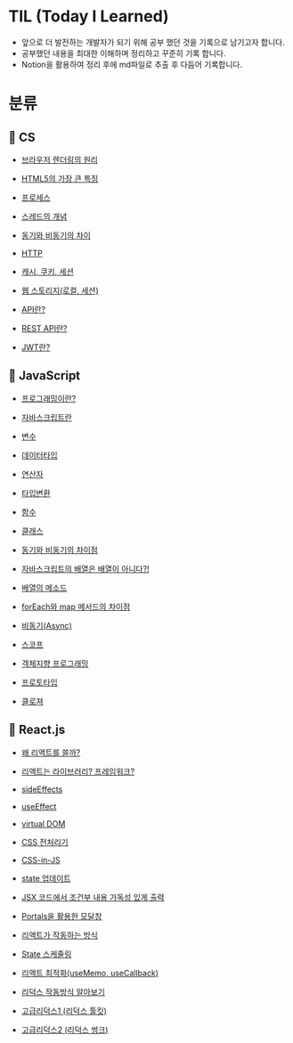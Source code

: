 # TIL (Today I Learned)

- 앞으로 더 발전하는 개발자가 되기 위해 공부 했던 것을 기록으로 남기고자 합니다.
- 공부했던 내용을 최대한 이해하며 정리하고 꾸준히 기록 합니다.
- Notion을 활용하여 정리 후에 md파일로 추출 후 다듬어 기록합니다.

# 분류

## 🐯 CS

- [브라우저 렌더링의 원리](CS/브라우저%20렌더링의%20원리%20.md)

- [HTML5의 가장 큰 특징](/CS/HTML5의%20가장%20큰%20특징.md)

- [프로세스](CS/프로세스.md)

- [스레드의 개념](CS/스레드의%20개념.md)

- [동기와 비동기의 차이](CS/동기와%20비동기의%20차이%20.md)

- [HTTP](CS/HTTP%20.md)

- [캐시, 쿠키, 세션](CS/캐시,%20쿠키,%20세션.md)

- [웹 스토리지(로컬, 세션)](<CS/웹%20스토리지%20(로컬,%20세션).md>)

- [API란?](<CS/API%20(Application%20Programming%20Interface).md>)

- [REST API란?](CS/REST%20API.md)

- [JWT란?](<CS/JWT(JSON%20Web%20Token).md>)

## 🐯 JavaScript

- [프로그래밍이란?](JavaScript/프로그래밍이란.md)

- [자바스크립트란](JavaScript/자바스크립트란.md)

- [변수](JavaScript/변수.md)

- [데이터타입](JavaScript/데이터타입.md)

- [연산자](JavaScript/연산자.md)

- [타입변환](JavaScript/타입변환.md)

- [함수](JavaScript/함수.md)

- [클래스](JavaScript/클래스.md)

- [동기와 비동기의 차이점](JavaScript/동기와%20비동기의%20차이점.md)

- [자바스크립트의 배열은 배열이 아니다?!](JavaScript/자바스크립트의%20배열은%20배열이%20아니다.md)

- [배열의 메소드](JavaScript/배열의%20메소드.md)

- [forEach와 map 메서드의 차이점](JavaScript/forEach와%20map%20메서드의%20차이.md)

- [비동기(Async)](<JavaScript/비동기%20(Async).md>)

- [스코프](JavaScript/스코프.md)

- [객체지향 프로그래밍](JavaScript/객체지향%20프로그래밍.md)

- [프로토타입](JavaScript/프로토타입.md)

- [클로져](JavaScript/클로져.md)

## 🐯 React.js

- [왜 리액트를 쓸까?](React/왜%20리액트를%20쓸까.md)

- [리액트는 라이브러리? 프레임워크?](React/리액트는%20라이브러리?%20프레임워크?.md)

- [sideEffects](React/Side%20Effects.md)

- [useEffect](React/useEffect.md)

- [virtual DOM](React/virtual%20DOM에%20대해서%20.md)

- [CSS 전처리기](<HTML&CSS/CSS%20전처리기%20(SCSS,%20SASS).md>)

- [CSS-in-JS](<HTML&CSS/CSS-in-JS%20(styled-components).md>)

- [state 업데이트](React/state%20업데이트.md)

- [JSX 코드에서 조건부 내용 가독성 있게 출력](React/JSX%20코드에서%20조건부%20내용%20가독성있게%20출력하기.md)

- [Portals을 활용한 모달창](<React/Portals을%20활용한%20모달%20(Semantic한%20HTML%20코드).md>)

- [리액트가 작동하는 방식](React/리액트가%20작동하는%20방식%20.md)

- [State 스케줄링](React/State스케줄링.md)

- [리액트 최적화(useMemo, useCallback)](<React/React%20&%20Optimization(최적화).md>)

- [리덕스 작동방식 알아보기](React/리덕스%20작동방식%20알아보기.md)

- [고급리덕스1 (리덕스 툴킷)](<React/고급%20리덕스1%20(리덕스%20툴킷).md>)

- [고급리덕스2 (리덕스 썽크)](<React/고급%20리덕스2%20(리덕스%20썽크).md>)
